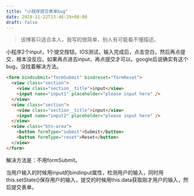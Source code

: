 ```yaml
---
title: "小程序提交表单bug"
date: 2018-11-22T13:46:29+08:00
draft: false
---
```


> 该博客只适合本人，我写的很简单，别人有可能看不懂描述。

小程序2个input，1个提交按钮。IOS测试，输入完成后，点击空白，然后再点提交，根本没反应。如果再点进去input，再点提交才可以。google后说确实有这个bug，没找着解决方法。

```html
<form bindsubmit="formSubmit" bindreset="formReset">
  <view class="section">
    <view class="section__title">input</view>
    <input name="input1" placeholder="please input here" />
  </view>
  <view class="section">
    <view class="section__title">input</view>
    <input name="input2" placeholder="please input here" />
  </view>
  <view class="btn-area">
    <button formType="submit">Submit</button>
    <button formType="reset">Reset</button>
  </view>
</form>
```

解决方法是：不用formSubmit。

当用户输入的时候用input的bindinput属性，检测用户的输入，同时用this.setState()保存用户的输入，提交的时候用this.data获取刚才用户的输入，然后提交表单。
